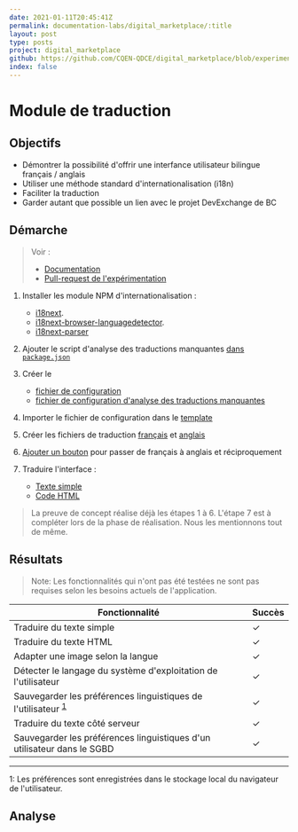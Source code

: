 ```yaml
---
date: 2021-01-11T20:45:41Z
permalink: documentation-labs/digital_marketplace/:title
layout: post
type: posts
project: digital_marketplace
github: https://github.com/CQEN-QDCE/digital_marketplace/blob/experimentation/docs/Découverte/Expérimentations/TRADUCTIONS.md
index: false
---
```

# Module de traduction

## Objectifs

* Démontrer la possibilité d'offrir une interfance utilisateur bilingue français / anglais
* Utiliser une méthode standard d'internationalisation (i18n)
* Faciliter la traduction
* Garder autant que possible un lien avec le projet DevExchange de BC

## Démarche

>Voir :
>
>* [Documentation](docs/TRANSLATIONS.md)
>* [Pull-request de l'expérimentation](https://github.com/CQEN-QDCE/digital_marketplace/pull/8/files)

1. Installer les module NPM d'internationalisation :

    * [i18next](https://www.i18next.com/).
    * [i18next-browser-languagedetector](https://github.com/i18next/i18next-browser-languageDetector).
    * [i18next-parser](https://github.com/i18next/i18next-parser)

2. Ajouter le script d'analyse des traductions manquantes [dans `package.json`](https://github.com/CQEN-QDCE/digital_marketplace/pull/8/files#diff-7ae45ad102eab3b6d7e7896acd08c427a9b25b346470d7bc6507b6481575d519R35)

3. Créer le
    * [fichier de configuration](https://github.com/CQEN-QDCE/digital_marketplace/pull/8/files#diff-3f49c9067e3b063e9b1e5ff1b7c21c5ab87b4473ccf614e00eb65506a634cdadR1)
    * [fichier de configuration d'analyse des traductions manquantes](https://github.com/CQEN-QDCE/digital_marketplace/pull/8/files#diff-4a41ec9a95c164030aac84da22e2696256b94553a4ef0a8b05646809b61ad466R1)
4. Importer le fichier de configuration dans le [template](https://github.com/CQEN-QDCE/digital_marketplace/pull/8/files#diff-1155042dcdc1f102e9ff3379a504e0b585e316405bb4052acc8b8033cf15edbeR11)

5. Créer les fichiers de traduction [français](https://github.com/CQEN-QDCE/digital_marketplace/pull/8/files#diff-dee3a499228348bf1d617c01f2b57ffdebcea55deed0c0a481139ae16689cc12R1) et [anglais](https://github.com/CQEN-QDCE/digital_marketplace/pull/8/files#diff-a9f322eaef8cf55507bc03d52f1e818a6328dca2f5f5afdb803e09b74ebe69f3R1)

6. [Ajouter un bouton](https://github.com/CQEN-QDCE/digital_marketplace/pull/8/files#diff-e909f8f2e2d1705d649e8a84d4951dc68affb4a3ef0d94d2d3979e53a20c700cR358) pour passer de français à anglais et réciproquement

7. Traduire l'interface :
    * [Texte simple](https://github.com/CQEN-QDCE/digital_marketplace/pull/8/files#diff-49ba705a71b5fcf70fda8a1776d5a64ddb570f4579c1a3a1ca2700c0a70e9702R446)
    * [Code HTML](https://github.com/CQEN-QDCE/digital_marketplace/pull/8/files#diff-d858b784729b6e4303f3200b8057ecf766d1eb7ee913e43db5e233c2a9960939R49)

> La preuve de concept réalise déjà les étapes 1 à 6. L'étape 7 est à compléter lors de la phase de réalisation. Nous les mentionnons tout de même.

## Résultats

> Note: Les fonctionnalités qui n'ont pas été testées ne sont pas requises selon les besoins actuels de l'application.

| Fonctionnalité | Succès |
| --- | --- |
| Traduire du texte simple | ✓ |
| Traduire du texte HTML | ✓ |
| Adapter une image selon la langue | ✓ |
| Détecter le langage du système d'exploitation de l'utilisateur | ✓ |
| Sauvegarder les préférences linguistiques de l'utilisateur <sup>[1](#localstorage)</sup> | ✓ |
| Traduire du texte côté serveur | ✓ |
| Sauvegarder les préférences linguistiques d'un utilisateur dans le SGBD | ✓ |
---
<a name="localstorage">1</a>: Les préférences sont enregistrées dans le stockage local du navigateur de l'utilisateur.

## Analyse

